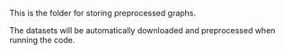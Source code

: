This is the folder for storing preprocessed graphs.

The datasets will be automatically downloaded and preprocessed when running the code.